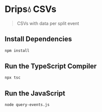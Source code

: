 # Drips💧 CSVs

> CSVs with data per split event

## Install Dependencies

```bash
npm install
```

## Run the TypeScript Compiler

```bash
npx tsc
```

## Run the JavaScript

```bash
node query-events.js
```
